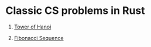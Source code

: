 # Classic CS problems in Rust

1. [Tower of Hanoi](/tower-of-hanoi)

2. [Fibonacci Sequence](/fibonacci-sequence)

